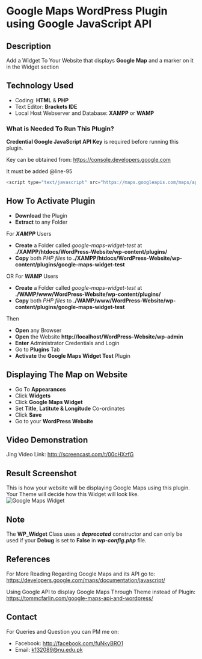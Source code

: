 # Google Maps WordPress Plugin using Google JavaScript API

## Description

Add a Widget To Your Website that displays **Google Map** and a marker on it in the Widget section 


## Technology Used

- Coding: **HTML** & **PHP**
- Text Editor: **Brackets IDE**
- Local Host Webserver and Database: **XAMPP** or **WAMP**


### What is Needed To Run This Plugin? 

**Credential Google JavaScript API Key** is required before running this plugin.

Key can be obtained from: https://console.developers.google.com

It must be added @line-95
```javascript
<script type="text/javascript" src="https://maps.googleapis.com/maps/api/js?v=3.exp&libraries=places&signed_in=true&key='INSERT_KEY_HERE'"></script>
```

## How To Activate Plugin

- **Download** the Plugin
- **Extract** to any Folder

For **_XAMPP_** Users
- **Create** a Folder called *google-maps-widget-test* at **./XAMPP/htdocs/WordPress-Website/wp-content/plugins/**
- **Copy** both *PHP files* to **./XAMPP/htdocs/WordPress-Website/wp-content/plugins/google-maps-widget-test**

OR For **_WAMP_** Users
- **Create** a Folder called *google-maps-widget-test* at **./WAMP/www/WordPress-Website/wp-content/plugins/**
- **Copy** both *PHP files* to **./WAMP/www/WordPress-Website/wp-content/plugins/google-maps-widget-test**

Then
- **Open** any Browser
- **Open** the Website **http://localhost/WordPress-Website/wp-admin**
- **Enter** Administrator Credentials and Login
- Go to **Plugins** Tab
- **Activate** the **Google Maps Widget Test** Plugin


## Displaying The Map on Website

- Go To **Appearances**
- Click **Widgets**
- Click **Google Maps Widget**
- Set **Title**, **Latitute & Longitude** Co-ordinates
- Click **Save**
- Go to your **WordPress Website**


## Video Demonstration

Jing Video Link: http://screencast.com/t/00cHXzfG


## Result Screenshot

This is how your website will be displaying Google Maps using this plugin. Your Theme will decide how this Widget will look like.
![Google Maps Widget](http://i.imgur.com/eypmk9t.png)

## Note

The **WP_Widget** Class uses a **_deprecated_** constructor and can only be used if your **Debug** is set to **False** in **_wp-config.php_** file.

## References

For More Reading Regarding Google Maps and its API go to: https://developers.google.com/maps/documentation/javascript/

Using Google API to display Google Maps Through Theme instead of Plugin: https://tommcfarlin.com/google-maps-api-and-wordpress/


## Contact

For Queries and Question you can PM me on:
- Facebook: http://facebook.com/fuNkyBRO1
- Email: k132089@nu.edu.pk
